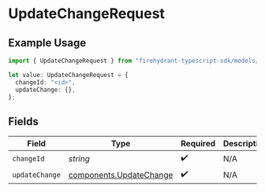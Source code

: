 # UpdateChangeRequest

## Example Usage

```typescript
import { UpdateChangeRequest } from "firehydrant-typescript-sdk/models/operations";

let value: UpdateChangeRequest = {
  changeId: "<id>",
  updateChange: {},
};
```

## Fields

| Field                                                              | Type                                                               | Required                                                           | Description                                                        |
| ------------------------------------------------------------------ | ------------------------------------------------------------------ | ------------------------------------------------------------------ | ------------------------------------------------------------------ |
| `changeId`                                                         | *string*                                                           | :heavy_check_mark:                                                 | N/A                                                                |
| `updateChange`                                                     | [components.UpdateChange](../../models/components/updatechange.md) | :heavy_check_mark:                                                 | N/A                                                                |
